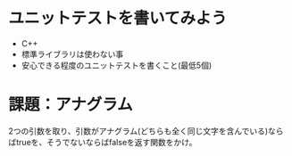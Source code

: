 # ユニットテストを書いてみよう
* C++
* 標準ライブラリは使わない事
* 安心できる程度のユニットテストを書くこと(最低5個)

# 課題：アナグラム
2つの引数を取り、引数がアナグラム(どちらも全く同じ文字を含んでいる)ならばtrueを、そうでないならばfalseを返す関数をかけ。

